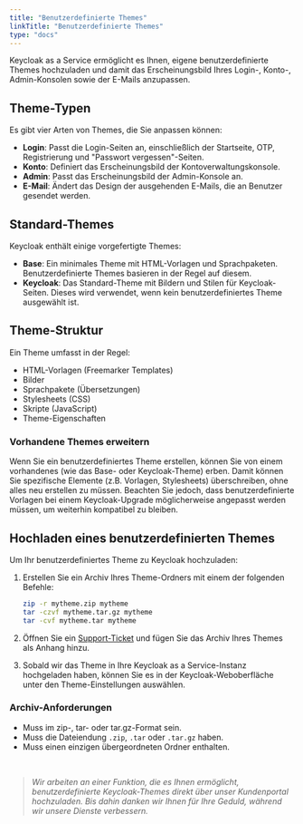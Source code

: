 ```yaml
---
title: "Benutzerdefinierte Themes"
linkTitle: "Benutzerdefinierte Themes"
type: "docs"
---
```


Keycloak as a Service ermöglicht es Ihnen, eigene benutzerdefinierte Themes hochzuladen und damit das Erscheinungsbild Ihres Login-, Konto-, Admin-Konsolen sowie der E-Mails anzupassen.

## Theme-Typen

Es gibt vier Arten von Themes, die Sie anpassen können:

- **Login**: Passt die Login-Seiten an, einschließlich der Startseite, OTP, Registrierung und "Passwort vergessen"-Seiten.
- **Konto**: Definiert das Erscheinungsbild der Kontoverwaltungskonsole.
- **Admin**: Passt das Erscheinungsbild der Admin-Konsole an.
- **E-Mail**: Ändert das Design der ausgehenden E-Mails, die an Benutzer gesendet werden.

## Standard-Themes

Keycloak enthält einige vorgefertigte Themes:

- **Base**: Ein minimales Theme mit HTML-Vorlagen und Sprachpaketen. Benutzerdefinierte Themes basieren in der Regel auf diesem.
- **Keycloak**: Das Standard-Theme mit Bildern und Stilen für Keycloak-Seiten. Dieses wird verwendet, wenn kein benutzerdefiniertes Theme ausgewählt ist.

## Theme-Struktur

Ein Theme umfasst in der Regel:

- HTML-Vorlagen (Freemarker Templates)
- Bilder
- Sprachpakete (Übersetzungen)
- Stylesheets (CSS)
- Skripte (JavaScript)
- Theme-Eigenschaften

### Vorhandene Themes erweitern

Wenn Sie ein benutzerdefiniertes Theme erstellen, können Sie von einem vorhandenes (wie das Base- oder Keycloak-Theme) erben. Damit können Sie spezifische Elemente (z.B. Vorlagen, Stylesheets) überschreiben, ohne alles neu erstellen zu müssen. Beachten Sie jedoch, dass benutzerdefinierte Vorlagen bei einem Keycloak-Upgrade möglicherweise angepasst werden müssen, um weiterhin kompatibel zu bleiben.

## Hochladen eines benutzerdefinierten Themes

Um Ihr benutzerdefiniertes Theme zu Keycloak hochzuladen:

1. Erstellen Sie ein Archiv Ihres Theme-Ordners mit einem der folgenden Befehle:

    ```bash
    zip -r mytheme.zip mytheme
    tar -czvf mytheme.tar.gz mytheme
    tar -cvf mytheme.tar mytheme
    ```

2. Öffnen Sie ein [Support-Ticket](https://customerservice.com/support/ticket-create) und fügen Sie das Archiv Ihres Themes als Anhang hinzu.

3. Sobald wir das Theme in Ihre Keycloak as a Service-Instanz hochgeladen haben, können Sie es in der Keycloak-Weboberfläche unter den Theme-Einstellungen auswählen.

### Archiv-Anforderungen

- Muss im zip-, tar- oder tar.gz-Format sein.
- Muss die Dateiendung `.zip`, `.tar` oder `.tar.gz` haben.
- Muss einen einzigen übergeordneten Ordner enthalten.

<br>

>*Wir arbeiten an einer Funktion, die es Ihnen ermöglicht, benutzerdefinierte Keycloak-Themes direkt über unser Kundenportal hochzuladen. Bis dahin danken wir Ihnen für Ihre Geduld, während wir unsere Dienste verbessern.*
